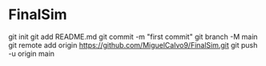 # FinalSim
git init
git add README.md
git commit -m "first commit"
git branch -M main
git remote add origin https://github.com/MiguelCalvo9/FinalSim.git
git push -u origin main
